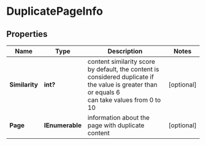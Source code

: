 # DuplicatePageInfo


## Properties

| Name | Type | Description | Notes |
|------------ | ------------- | ------------- | -------------|
**Similarity** | **int?** | content similarity score<br>by default, the content is considered duplicate if the value is greater than or equals 6<br>can take values from 0 to 10 |[optional]|
**Page** | **IEnumerable<OnPageHtmlResourceItem>** | information about the page with duplicate content |[optional]|
